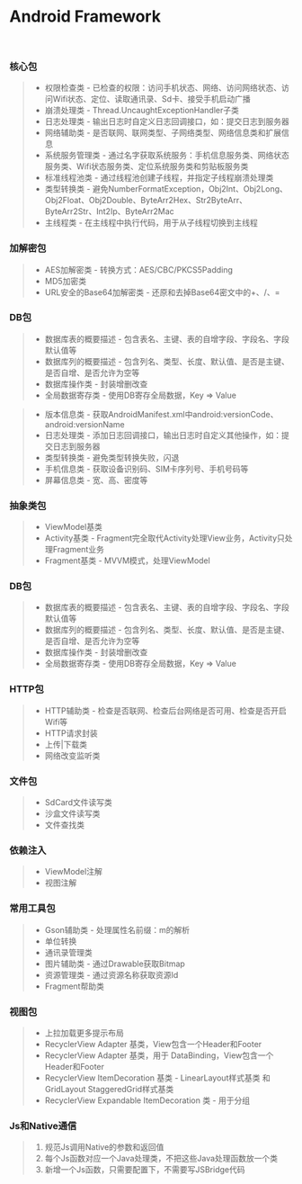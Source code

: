 Android Framework
======
<br>

### 核心包
> + 权限检查类 - 已检查的权限：访问手机状态、网络、访问网络状态、访问Wifi状态、定位、读取通讯录、Sd卡、接受手机启动广播
> + 崩溃处理类 - Thread.UncaughtExceptionHandler子类
> + 日志处理类 - 输出日志时自定义日志回调接口，如：提交日志到服务器
> + 网络辅助类 - 是否联网、联网类型、子网络类型、网络信息类和扩展信息
> + 系统服务管理类 - 通过名字获取系统服务：手机信息服务类、网络状态服务类、Wifi状态服务类、定位系统服务类和剪贴板服务类
> + 标准线程池类 - 通过线程池创建子线程，并指定子线程崩溃处理类
> + 类型转换类 - 避免NumberFormatException，Obj2Int、Obj2Long、Obj2Float、Obj2Double、ByteArr2Hex、Str2ByteArr、ByteArr2Str、Int2Ip、ByteArr2Mac
> + 主线程类 - 在主线程中执行代码，用于从子线程切换到主线程

### 加解密包
> + AES加解密类 - 转换方式：AES/CBC/PKCS5Padding
> + MD5加密类
> + URL安全的Base64加解密类 - 还原和去掉Base64密文中的+、/、=

### DB包
> + 数据库表的概要描述 - 包含表名、主键、表的自增字段、字段名、字段默认值等
> + 数据库列的概要描述 - 包含列名、类型、长度、默认值、是否是主键、是否自增、是否允许为空等
> + 数据库操作类 - 封装增删改查
> + 全局数据寄存类 - 使用DB寄存全局数据，Key => Value



> + 版本信息类 - 获取AndroidManifest.xml中android:versionCode、android:versionName
> + 日志处理类 - 添加日志回调接口，输出日志时自定义其他操作，如：提交日志到服务器
> + 类型转换类 - 避免类型转换失败，闪退
> + 手机信息类 - 获取设备识别码、SIM卡序列号、手机号码等
> + 屏幕信息类 - 宽、高、密度等

### 抽象类包
> + ViewModel基类
> + Activity基类 - Fragment完全取代Activity处理View业务，Activity只处理Fragment业务
> + Fragment基类 - MVVM模式，处理ViewModel

### DB包
> + 数据库表的概要描述 - 包含表名、主键、表的自增字段、字段名、字段默认值等
> + 数据库列的概要描述 - 包含列名、类型、长度、默认值、是否是主键、是否自增、是否允许为空等
> + 数据库操作类 - 封装增删改查
> + 全局数据寄存类 - 使用DB寄存全局数据，Key => Value

### HTTP包
> + HTTP辅助类 - 检查是否联网、检查后台网络是否可用、检查是否开启Wifi等
> + HTTP请求封装
> + 上传|下载类
> + 网络改变监听类

### 文件包
> + SdCard文件读写类
> + 沙盒文件读写类
> + 文件查找类

### 依赖注入
> + ViewModel注解
> + 视图注解

### 常用工具包
> + Gson辅助类 - 处理属性名前缀：m的解析
> + 单位转换
> + 通讯录管理类
> + 图片辅助类 - 通过Drawable获取Bitmap
> + 资源管理类 - 通过资源名称获取资源Id
> + Fragment帮助类

### 视图包
> + 上拉加载更多提示布局
> + RecyclerView Adapter 基类，View包含一个Header和Footer
> + RecyclerView Adapter 基类，用于 DataBinding，View包含一个Header和Footer
> + RecyclerView ItemDecoration 基类 - LinearLayout样式基类 和 GridLayout StaggeredGrid样式基类
> + RecyclerView Expandable ItemDecoration 类 - 用于分组

### Js和Native通信
> 1. 规范Js调用Native的参数和返回值
> 2. 每个Js函数对应一个Java处理类，不把这些Java处理函数放一个类
> 3. 新增一个Js函数，只需要配置下，不需要写JSBridge代码
